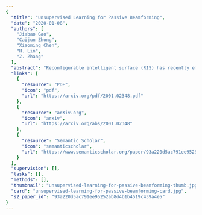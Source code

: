 ```yaml
---
{
  "title": "Unsupervised Learning for Passive Beamforming",
  "date": "2020-01-08",
  "authors": [
    "Jiabao Gao",
    "Caijun Zhong",
    "Xiaoming Chen",
    "H. Lin",
    "Z. Zhang"
  ],
  "abstract": "Reconfigurable intelligent surface (RIS) has recently emerged as a promising candidate to improve the energy and spectral efficiency of wireless communication systems. However, the unit modulus constraint on the phase shift of reflecting elements makes the design of optimal passive beamforming solution a challenging issue. The conventional approach is to find a suboptimal solution using the semi-definite relaxation (SDR) technique, yet the resultant suboptimal iterative algorithm usually incurs high complexity, hence is not amenable for real-time implementation. Motivated by this, we propose a deep learning approach for passive beamforming design in RIS-assisted systems. In particular, a customized deep neural network is trained offline using the unsupervised learning mechanism, which is able to make real-time prediction when deployed online. Simulation results show that the proposed approach maintains most of the performance while significantly reduces computation complexity when compared with SDR-based approach.",
  "links": [
    {
      "resource": "PDF",
      "icon": "pdf",
      "url": "https://arxiv.org/pdf/2001.02348.pdf"
    },
    {
      "resource": "arXiv.org",
      "icon": "arxiv",
      "url": "https://arxiv.org/abs/2001.02348"
    },
    {
      "resource": "Semantic Scholar",
      "icon": "semanticscholar",
      "url": "https://www.semanticscholar.org/paper/93a220d5ac791ee95252ab8d4b1b4519c439a4e5"
    }
  ],
  "supervision": [],
  "tasks": [],
  "methods": [],
  "thumbnail": "unsupervised-learning-for-passive-beamforming-thumb.jpg",
  "card": "unsupervised-learning-for-passive-beamforming-card.jpg",
  "s2_paper_id": "93a220d5ac791ee95252ab8d4b1b4519c439a4e5"
}
---
```


